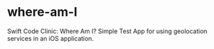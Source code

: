 # where-am-I
Swift Code Clinic: Where Am I?
Simple Test App for using geolocation services in an iOS application.

